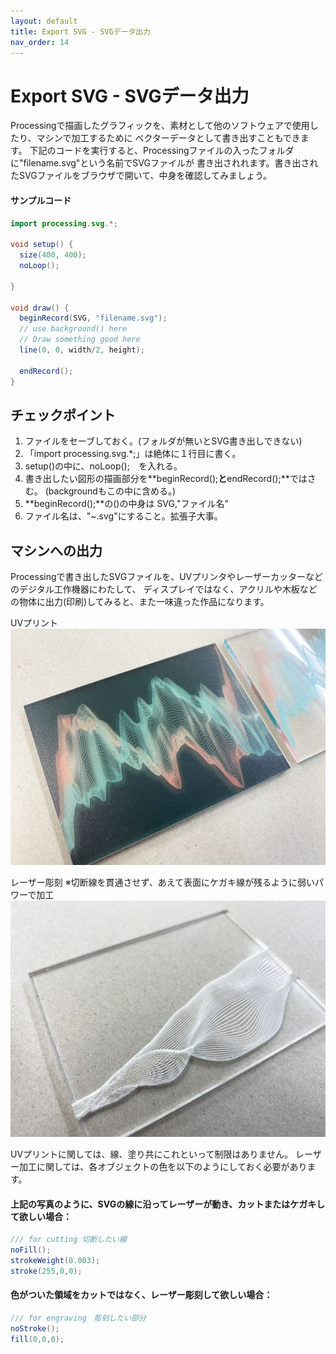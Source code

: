 ```yaml
---
layout: default
title: Export SVG - SVGデータ出力
nav_order: 14
---
```


# Export SVG - SVGデータ出力
Processingで描画したグラフィックを、素材として他のソフトウェアで使用したり、マシンで加工するために
ベクターデータとして書き出すこともできます。
下記のコードを実行すると、Processingファイルの入ったフォルダに"filename.svg"という名前でSVGファイルが
書き出されれます。書き出されたSVGファイルをブラウザで開いて、中身を確認してみましょう。

#### サンプルコード
```java
import processing.svg.*;

void setup() {
  size(400, 400);
  noLoop();

}

void draw() {
  beginRecord(SVG, "filename.svg");
  // use background() here
  // Draw something good here
  line(0, 0, width/2, height);

  endRecord();
}
```

## チェックポイント
1. ファイルをセーブしておく。(フォルダが無いとSVG書き出しできない)
2. 「import processing.svg.*;」は絶体に１行目に書く。
3. setup()の中に、noLoop();　を入れる。
4. 書き出したい図形の描画部分を**beginRecord();**と**endRecord();**ではさむ。
  (backgroundもこの中に含める。)
5. **beginRecord();**の()の中身は SVG,"ファイル名"
6. ファイル名は、"~.svg"にすること。拡張子大事。



## マシンへの出力
Processingで書き出したSVGファイルを、UVプリンタやレーザーカッターなどのデジタル工作機器にわたして、
ディスプレイではなく、アクリルや木板などの物体に出力(印刷)してみると、また一味違った作品になります。

UVプリント
<img src="assets/uv_printing.jpg" alt="hi" class="inline"/>

レーザー彫刻
※切断線を貫通させず、あえて表面にケガキ線が残るように弱いパワーで加工
<img src="assets/laser_engraving.jpg" alt="hi" class="inline"/>

UVプリントに関しては、線、塗り共にこれといって制限はありません。
レーザー加工に関しては、各オブジェクトの色を以下のようにしておく必要があります。

#### 上記の写真のように、SVGの線に沿ってレーザーが動き、カットまたはケガキして欲しい場合：
```java
/// for cutting 切断したい線
noFill();
strokeWeight(0.003);
stroke(255,0,0);
```

#### 色がついた領域をカットではなく、レーザー彫刻して欲しい場合：
```java
/// for engraving　彫刻したい部分
noStroke();
fill(0,0,0);
```
